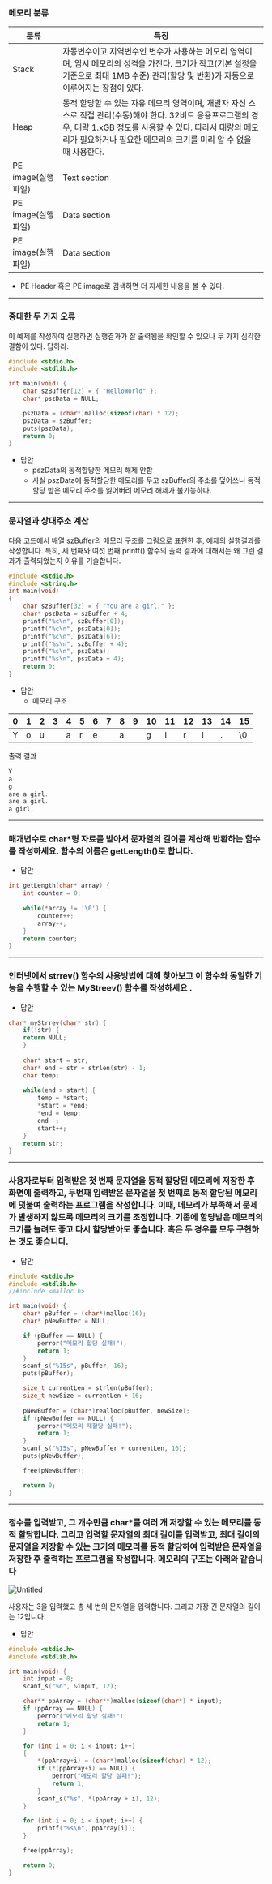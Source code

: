 ### 메모리 분류

| 분류 | 특징 |
| --- | --- |
| Stack | 자동변수이고 지역변수인 변수가 사용하는 메모리 영역이며, 임시 메모리의 성격을 가진다. 크기가 작고(기본 설정을 기준으로 최대 1MB 수준) 관리(할당 및 반환)가 자동으로 이루어지는 장점이 있다. |
| Heap | 동적 할당할 수 있는 자유 메모리 영역이며, 개발자 자신 스스로 직접 관리(수동)해야 한다. 32비트 응용프로그램의 경우, 대략 1.xGB 정도를 사용할 수 있다. 따라서 대량의 메모리가 필요하거나 필요한 메모리의 크기를 미리 알 수 없을 때 사용한다. |
| PE image(실행파일) | Text section | C 언어의 소스코드가 번역된 기계어가 저장된 메모리 영역이며, 기본적으로는 읽기전용 메모리이다. 만일 어떤 식으로든 이 영역의 메모리를 변조한다면, 해킹이라 할 수 있다. |
| PE image(실행파일) | Data section | Read only | 상수 형태로 기술하는 문자열(예: "Hello")이 저장된 메모리 영역이며, Text 영역처럼 읽기는 가능하나 쓰기는 허용되지 않는다. |
| PE image(실행파일) | Data section | Read/Write | 정적변수나 전역변수들이 사용하는 메모리 영역이며, 별도로 초기화하지 않아도 0으로 초기화된다. 관리는 자동이라서 힙 영역 메모리처럼 할당 및 해제를 신경 쓸 필요는 없다. |
- PE Header 혹은 PE image로 검색하면 더 자세한 내용을 볼 수 있다.

---

### 중대한 두 가지 오류

이 예제를 작성하여 실행하면 실행결과가 잘 출력됨을 확인할 수 있으나 두 가지 심각한 결함이 있다. 답하라.

```c
#include <stdio.h>
#include <stdlib.h>

int main(void) {
	char szBuffer[12] = { "HelloWorld" };
	char* pszData = NULL;

	pszData = (char*)malloc(sizeof(char) * 12);
	pszData = szBuffer;
	puts(pszData);
	return 0;
}
```

- 답안
    - pszData의 동적할당한 메모리 해제 안함
    - 사실 pszData에 동적할당한 메모리를 두고 szBuffer의 주소를 덮어쓰니 동적할당 받은 메모리 주소를 잃어버려 메모리 해제가 불가능하다.

---

### 문자열과 상대주소 계산

다음 코드에서 배열 szBuffer의 메모리 구조를 그림으로 표현한 후, 예제의 실행결과를 작성합니다. 특히, 세 번째와 여섯 번째 printf() 함수의 출력 결과에 대해서는 왜 그런 결과가 출력되었는지 이유를 기술합니다.

```c
#include <stdio.h>
#include <string.h>
int main(void)
{
	char szBuffer[32] = { "You are a girl." };
	char* pszData = szBuffer + 4;
	printf("%c\n", szBuffer[0]);
	printf("%c\n", pszData[0]);
	printf("%c\n", pszData[6]);
	printf("%s\n", szBuffer + 4);
	printf("%s\n", pszData);
	printf("%s\n", pszData + 4);
	return 0;
}
```

- 답안
    - 메모리 구조

| 0 | 1 | 2 | 3 | 4 | 5 | 6 | 7 | 8 | 9 | 10 | 11 | 12 | 13 | 14 | 15 |
| --- | --- | --- | --- | --- | --- | --- | --- | --- | --- | --- | --- | --- | --- | --- | --- |
| Y | o | u |  | a | r | e |  | a |  | g | i | r | l | . | \0 |

출력 결과

```c
Y
a
g
are a girl.
are a girl.
a girl.
```

---

### 매개변수로 char*형 자료를 받아서 문자열의 길이를 계산해 반환하는 함수를 작성하세요. 함수의 이름은 getLength()로 합니다.

- 답안

```c
int getLength(char* array) {
	int counter = 0;
	
	while(*array != '\0') {
		counter++;
		array++;
	}
	return counter;
}
```

---

### 인터넷에서 strrev() 함수의 사용방법에 대해 찾아보고 이 함수와 동일한 기능을 수행할 수 있는 MyStreev() 함수를 작성하세요 .

- 답안

```c
char* myStrrev(char* str) {
	if(!str) {
	return NULL;
	}
	
	char* start = str;
	char* end = str + strlen(str) - 1;
	char temp;
	
	while(end > start) {
		temp = *start;
		*start = *end;
		*end = temp;
		end--;
		start++;
	}
	return str;
}
```

---

### 사용자로부터 입력받은 첫 번째 문자열을 동적 할당된 메모리에 저장한 후 화면에 출력하고, 두번째 입력받은 문자열을 첫 번째로 동적 할당된 메모리에 덧붙여 출력하는 프로그램을 작성합니다. 이때, 메모리가 부족해서 문제가 발생하지 않도록 메모리의 크기를 조정합니다. 기존에 할당받은 메모리의 크기를 늘려도 좋고 다시 할당받아도 좋습니다. 혹은 두 경우를 모두 구현하는 것도 좋습니다.

- 답안

```c
#include <stdio.h>
#include <stdlib.h>
//#include <malloc.h>

int main(void) {
	char* pBuffer = (char*)malloc(16);
	char* pNewBuffer = NULL;

	if (pBuffer == NULL) {
		perror("메모리 할당 실패!");
		return 1;
	}
	scanf_s("%15s", pBuffer, 16);
	puts(pBuffer);

	size_t currentLen = strlen(pBuffer);
	size_t newSize = currentLen + 16;
	
	pNewBuffer = (char*)realloc(pBuffer, newSize);
	if (pNewBuffer == NULL) {
		perror("메모리 재할당 실패!");
		return 1;
	}
	scanf_s("%15s", pNewBuffer + currentLen, 16);
	puts(pNewBuffer);

	free(pNewBuffer);

	return 0;
}
```

---

### 정수를 입력받고, 그 개수만큼 char*를 여러 개 저장할 수 있는 메모리를 동적 할당합니다. 그리고 입력할 문자열의 최대 길이를 입력받고, 최대 길이의 문자열을 저장할 수 있는 크기의 메모리를 동적 할당하여 입력받은 문자열을 저장한 후 출력하는 프로그램을 작성합니다. 메모리의 구조는 아래와 같습니다

![Untitled](https://frost-nerine-bfa.notion.site/image/https%3A%2F%2Fprod-files-secure.s3.us-west-2.amazonaws.com%2Fea8dd16e-ce24-4633-b1ef-2f39a7414cd8%2F46fc3a13-28dc-42c6-9720-fbf9f2f99c23%2FUntitled.png?table=block&id=5d4705de-eb07-4736-855a-cff7d24b29e4&spaceId=ea8dd16e-ce24-4633-b1ef-2f39a7414cd8&width=1420&userId=&cache=v2)

사용자는 3을 입력했고 총 세 번의 문자열을 입력합니다. 그리고 가장 긴 문자열의 길이는 12입니다.

- 답안

```c
#include <stdio.h>
#include <stdlib.h>

int main(void) {
	int input = 0;
	scanf_s("%d", &input, 12);

	char** ppArray = (char**)malloc(sizeof(char*) * input);
	if (ppArray == NULL) {
		perror("메모리 할당 실패!");
		return 1;
	}

	for (int i = 0; i < input; i++)
	{
		*(ppArray+i) = (char*)malloc(sizeof(char) * 12);
		if (*(ppArray+i) == NULL) {
			perror("메모리 할당 실패!");
			return 1;
		}
		scanf_s("%s", *(ppArray + i), 12);
	}

	for (int i = 0; i < input; i++) {
		printf("%s\n", ppArray[i]);
	}

	free(ppArray);

	return 0;
}
```

